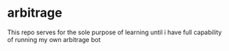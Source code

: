 # arbitrage
This repo serves for the sole purpose of learning until i have full capability of running my own arbitrage bot
